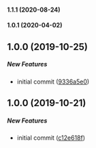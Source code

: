 #### 1.1.1 (2020-08-24)

#### 1.0.1 (2020-04-02)

## 1.0.0 (2019-10-25)

##### New Features

*  initial commit ([9336a5e0](https://github.com/Typeform/typeform-elements/commit/9336a5e0bfd7b263d96890b8230b3d89bf27d3ec))

## 1.0.0 (2019-10-21)

##### New Features

*  initial commit ([c12e618f](https://github.com/Typeform/typeform-elements/commit/c12e618f2164af105c83a061234af05b59f3b28a))

